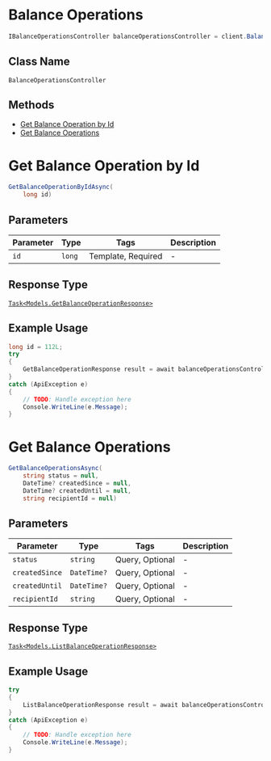 # Balance Operations

```csharp
IBalanceOperationsController balanceOperationsController = client.BalanceOperationsController;
```

## Class Name

`BalanceOperationsController`

## Methods

* [Get Balance Operation by Id](../../doc/controllers/balance-operations.md#get-balance-operation-by-id)
* [Get Balance Operations](../../doc/controllers/balance-operations.md#get-balance-operations)


# Get Balance Operation by Id

```csharp
GetBalanceOperationByIdAsync(
    long id)
```

## Parameters

| Parameter | Type | Tags | Description |
|  --- | --- | --- | --- |
| `id` | `long` | Template, Required | - |

## Response Type

[`Task<Models.GetBalanceOperationResponse>`](../../doc/models/get-balance-operation-response.md)

## Example Usage

```csharp
long id = 112L;
try
{
    GetBalanceOperationResponse result = await balanceOperationsController.GetBalanceOperationByIdAsync(id);
}
catch (ApiException e)
{
    // TODO: Handle exception here
    Console.WriteLine(e.Message);
}
```


# Get Balance Operations

```csharp
GetBalanceOperationsAsync(
    string status = null,
    DateTime? createdSince = null,
    DateTime? createdUntil = null,
    string recipientId = null)
```

## Parameters

| Parameter | Type | Tags | Description |
|  --- | --- | --- | --- |
| `status` | `string` | Query, Optional | - |
| `createdSince` | `DateTime?` | Query, Optional | - |
| `createdUntil` | `DateTime?` | Query, Optional | - |
| `recipientId` | `string` | Query, Optional | - |

## Response Type

[`Task<Models.ListBalanceOperationResponse>`](../../doc/models/list-balance-operation-response.md)

## Example Usage

```csharp
try
{
    ListBalanceOperationResponse result = await balanceOperationsController.GetBalanceOperationsAsync();
}
catch (ApiException e)
{
    // TODO: Handle exception here
    Console.WriteLine(e.Message);
}
```

